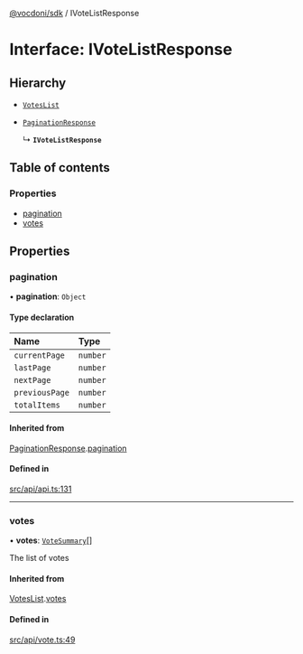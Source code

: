 [@vocdoni/sdk](/sdk) / IVoteListResponse

# Interface: IVoteListResponse

## Hierarchy

- [`VotesList`](VotesList)

- [`PaginationResponse`](PaginationResponse)

  ↳ **`IVoteListResponse`**

## Table of contents

### Properties

- [pagination](IVoteListResponse#pagination)
- [votes](IVoteListResponse#votes)

## Properties

### pagination

• **pagination**: `Object`

#### Type declaration

| Name | Type |
| :------ | :------ |
| `currentPage` | `number` |
| `lastPage` | `number` |
| `nextPage` | `number` |
| `previousPage` | `number` |
| `totalItems` | `number` |

#### Inherited from

[PaginationResponse](PaginationResponse.md).[pagination](PaginationResponse#pagination)

#### Defined in

[src/api/api.ts:131](https://github.com/vocdoni/vocdoni-sdk/blob/179c92b4cecfec787d968dc02b519f64ee15c5d3/src/api/api.ts#L131)

___

### votes

• **votes**: [`VoteSummary`](../sdk-reference#votesummary)[]

The list of votes

#### Inherited from

[VotesList](VotesList.md).[votes](VotesList#votes)

#### Defined in

[src/api/vote.ts:49](https://github.com/vocdoni/vocdoni-sdk/blob/179c92b4cecfec787d968dc02b519f64ee15c5d3/src/api/vote.ts#L49)
